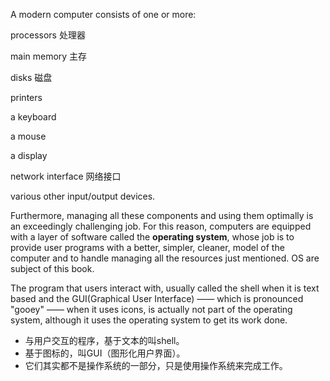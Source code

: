 A modern computer consists of one or more:

processors 处理器

main memory 主存

disks 磁盘

printers 

a keyboard

a mouse

a display

network interface 网络接口

various other input/output devices.



Furthermore, managing all these components and using them optimally is an exceedingly challenging job. For this reason, computers are equipped with a layer of software called the **operating system**, whose job is to provide user programs with a better, simpler, cleaner, model of the computer and to handle managing all the resources just mentioned. OS are subject of this book.



The program that users interact with, usually called the shell when it is text based and the GUI(Graphical User Interface) —— which is pronounced "gooey" —— when it uses icons, is actually not part of the operating system, although it uses the operating system to get its work done.

* 与用户交互的程序，基于文本的叫shell。
* 基于图标的，叫GUI（图形化用户界面）。
* 它们其实都不是操作系统的一部分，只是使用操作系统来完成工作。

















































